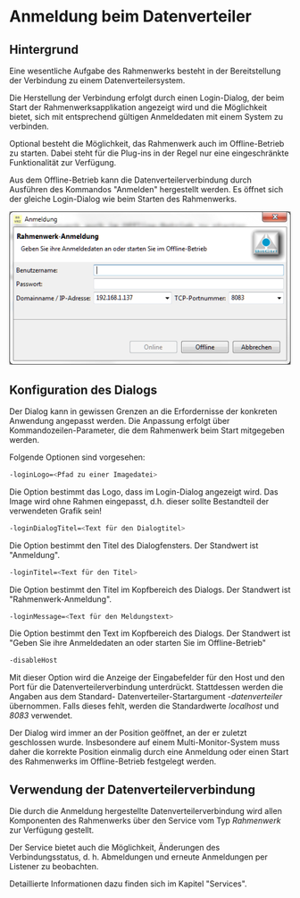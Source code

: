 # Anmeldung beim Datenverteiler

## Hintergrund

Eine wesentliche Aufgabe des Rahmenwerks besteht in der Bereitstellung der Verbindung
zu einem Datenverteilersystem.

Die Herstellung der Verbindung erfolgt durch einen Login-Dialog, der beim Start der 
Rahmenwerksapplikation angezeigt wird und die Möglichkeit bietet, sich mit entsprechend
gültigen Anmeldedaten mit einem System zu verbinden.

Optional besteht die Möglichkeit, das Rahmenwerk auch im Offline-Betrieb zu starten. 
Dabei steht für die Plug-ins in der Regel nur eine eingeschränkte Funktionalität zur 
Verfügung.

Aus dem Offline-Betrieb kann die Datenverteilerverbindung durch Ausführen des Kommandos 
"Anmelden" hergestellt werden. Es öffnet sich der gleiche Login-Dialog wie beim Starten 
des Rahmenwerks.

![Login-Dialog](../assets/login_dialog.png)

## Konfiguration des Dialogs

Der Dialog kann in gewissen Grenzen an die Erfordernisse der konkreten Anwendung angepasst
werden. Die Anpassung erfolgt über Kommandozeilen-Parameter, die dem Rahmenwerk beim Start
mitgegeben werden. 

Folgende Optionen sind vorgesehen:

```bash
-loginLogo=<Pfad zu einer Imagedatei>
```
Die Option bestimmt das Logo, dass im Login-Dialog angezeigt wird. Das Image wird ohne 
Rahmen eingepasst, d.h. dieser sollte Bestandteil der verwendeten Grafik sein!

```bash
-loginDialogTitel=<Text für den Dialogtitel>
```
Die Option bestimmt den Titel des Dialogfensters. Der Standwert ist "Anmeldung".

```bash
-loginTitel=<Text für den Titel>
```
Die Option bestimmt den Titel im Kopfbereich des Dialogs. 
Der Standwert ist "Rahmenwerk-Anmeldung".

```bash
-loginMessage=<Text für den Meldungstext>
```
Die Option bestimmt den Text im Kopfbereich des Dialogs. 
Der Standwert ist "Geben Sie ihre Anmeldedaten an oder starten Sie im Offline-Betrieb"

```bash
-disableHost
```
Mit dieser Option wird die Anzeige der Eingabefelder für den Host und den Port für
die Datenverteilerverbindung unterdrückt. Stattdessen werden die Angaben aus dem Standard-
Datenverteiler-Startargument *-datenverteiler* übernommen. Falls dieses fehlt, werden die 
Standardwerte *localhost* und *8083* verwendet.

Der Dialog wird immer an der Position geöffnet, an der er zuletzt geschlossen wurde.
Insbesondere auf einem Multi-Monitor-System muss daher die korrekte Position einmalig
durch eine Anmeldung oder einen Start des Rahmenwerks im Offline-Betrieb festgelegt
werden.

## Verwendung der Datenverteilerverbindung

Die durch die Anmeldung hergestellte Datenverteilerverbindung wird allen Komponenten
des Rahmenwerks über den Service vom Typ *Rahmenwerk* zur Verfügung gestellt.

Der Service bietet auch die Möglichkeit, Änderungen des Verbindungsstatus, d. h. Abmeldungen
und erneute Anmeldungen per Listener zu beobachten.

Detaillierte Informationen dazu finden sich im Kapitel "Services".






